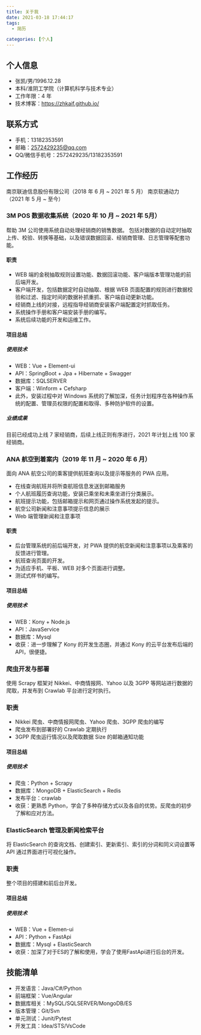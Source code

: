 ```yaml
---
title: 关于我
date: 2021-03-18 17:44:17
tags:
  - 简历

categories: [个人]
---
```


## 个人信息

- 张凯/男/1996.12.28
- 本科/淮阴工学院（计算机科学与技术专业）
- 工作年限：4 年
- 技术博客：<https://zhkaif.github.io/>

## 联系方式

- 手机：13182353591
- 邮箱：2572429235@qq.com
- QQ/微信手机号：2572429235/13182353591

## 工作经历

南京联迪信息股份有限公司（2018 年 6 月 ~ 2021 年 5 月）
南京软通动力（2021 年 5 月 ~ 至今）

### 3M POS 数据收集系统（2020 年 10 月 ~ 2021 年 5月）

帮助 3M 公司使用系统自动处理经销商的销售数据。
包括对数据的自动定时抽取上传、校验、转换等基础，以及错误数据回滚、经销商管理、日志管理等配套功能。

#### 职责

- WEB 端的金税抽取规则设置功能、数据回滚功能、客户端版本管理功能的前后端开发。
- 客户端开发，包括数据定时自动抽取、根据 WEB 页面配置的规则进行数据校验和过滤、指定时间的数据补抓重抓、客户端自动更新功能。
- 经销商上线的对接，远程指导经销商安装客户端配置定时抓取任务。
- 系统操作手册和客户端安装手册的编写。
- 系统后续功能的开发和运维工作。

#### 项目总结

##### 使用技术

- WEB：Vue + Element-ui
- API：SpringBoot + Jpa + Hibernate + Swagger
- 数据库：SQLSERVER
- 客户端：Winform + Cefsharp
- 此外，安装过程中对 Windows 系统的了解加深，任务计划程序在各种操作系统的配置、管理员权限的配置和取得、多种防护软件的设置。

##### 业绩成果

目前已经成功上线 7 家经销商，后续上线正则有序进行，2021 年计划上线 100 家经销商。

### ANA 航空到着案内（2019 年 11 月 ~ 2020 年 6 月）

面向 ANA 航空公司的乘客提供航班查询以及提示等服务的 PWA 应用。

- 在线查询航班并将所查航班信息发送到邮箱服务
- 个人航班履历查询功能，安装已乘坐和未乘坐进行分类展示。
- 航班提示功能，包括邮箱提示和网页通过操作系统发起的提示。
- 航空公司新闻和注意事项提示信息的展示
- Web 端管理新闻和注意事项

#### 职责

- 后台管理系统的前后端开发，对 PWA 提供的航空新闻和注意事项以及乘客的反馈进行管理。
- 航班查询页面的开发。
- 为适应手机、平板、WEB 对多个页面进行调整。
- 测试式样书的编写。

#### 项目总结

##### 使用技术

- WEB：Kony + Node.js
- API：JavaService
- 数据库：Mysql
- 收获：进一步理解了 Kony 的开发生态圈，并通过 Kony 的云平台发布后端的 API，很便捷。

### 爬虫开发与部署

使用 Scrapy 框架对 Nikkei、中商情报网、Yahoo 以及 3GPP 等网站进行数据的爬取，并发布到 Crawlab 平台进行定时执行。

### 职责

- Nikkei 爬虫、中商情报网爬虫、Yahoo 爬虫、3GPP 爬虫的编写
- 爬虫发布到部署好的 Crawlab 定期执行
- 3GPP 爬虫运行情况以及爬取数据 Size 的邮箱通知功能

#### 项目总结

##### 使用技术

- 爬虫：Python + Scrapy
- 数据库：MongoDB + ElasticSearch + Redis
- 发布平台：crawlab
- 收获：更熟悉 Python，学会了多种存储方式以及各自的优势。反爬虫的初步了解和应对方法。

### ElasticSearch 管理及新闻检索平台

将 ElasticSearch 的查询文档、创建索引、更新索引、索引的分词和同义词设置等 API 通过界面进行可视化操作。

### 职责

整个项目的搭建和前后台开发。

#### 项目总结

##### 使用技术

- WEB：Vue + Elemen-ui
- API：Python + FastApi
- 数据库：Mysql + ElasticSearch
- 收获：加深了对于ES的了解和使用，学会了使用FastApi进行后台的开发。

## 技能清单

- 开发语言：Java/C#/Python
- 前端框架：Vue/Angular
- 数据库相关：MySQL/SQLSERVER/MongoDB/ES
- 版本管理：Git/Svn
- 单元测试：Junit/Pytest
- 开发工具：Idea/STS/VsCode
